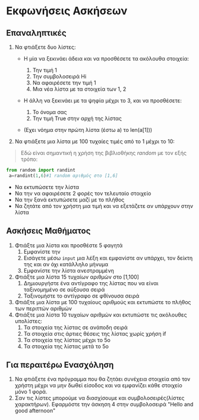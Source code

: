 # Εκφωνήσεις Ασκήσεων

## Επαναληπτικές

1. Να φτιάξετε δυο λίστες:
   * Η μία να ξεκινάει άδεια και να προσθέσετε τα ακόλουθα στοιχεία:
      1. Την τιμή 1
      2. Την συμβολοσειρά Hi
      3. Να αφαιρέσετε την τιμή 1
      4. Μια νέα λίστα με τα στοιχεία των 1, 2

   * Η άλλη να ξεκινάει με τα ψηφία μέχρι το 3, και να προσθέσετε:
        1. Το όνομα σας
        2. Την τιμή True στην αρχή της λίστας

   * (Εχει νόημα στην πρώτη λίστα (έστω a) το len(a[1]))
2. Να φτιάξετε μια λίστα με 100 τυχαίες τιμές από το 1 μέχρι το 10:

>Εδώ είναι σημαντική η χρήση της βιβλιοθήκης _random_ με τον εξής τρόπο:

```python
from random import randint
 a=randint(1,6)#1 random αριθμός στο [1,6] 
```

* Να εκτυπώσετε την λίστα
* Να την να αφαιρέσετε 2 φορές τον τελευταίο στοιχείο
* Να την ξανά εκτυπώσετε μαζί με το πλήθος
* Να ζητάτε από τον χρήστη μια τιμή και να εξετάζετε αν υπάρχουν στην λίστα

## Ασκήσεις Μαθήματος

1. Φτιάξτε μια λίστα και προσθέστε 5 φαγητά
   1. Εμφανίστε την
   2. Εισάγετε μέσω ```input``` μια λέξη και εμφανίστε αν υπάρχει, τον δείκτη της και αν όχι κατάλληλο μήνυμα
   3. Εμφανίστε την λίστα ανεστραμμένη
2. Φτιάξτε μια λίστα 15 τυχαίων αριθμών στο [1,100]
   1. Δημιουργήστε ένα αντίγραφο της λίστας που να είναι ταξινομημένο σε αύξουσα σειρά
   2. Ταξινομήστε το αντίγραφο σε φθίνουσα σειρά
3. Φτιάξτε μια λίστα με 100 τυχαίους αριθμούς και εκτυπώστε το πλήθος των περιττών αριθμών
4. Φτιάξτε μια λίστα 10 τυχαίων αριθμών και εκτυπώστε τις ακόλουθες υπολίστες:
   1. Τα στοιχεία της λίστας σε ανάποδη σειρά
   2. Τα στοιχεία στις άρτιες θέσεις της λίστας χωρίς χρήση if
   3. Τα στοιχεία της λίστας μέχρι το 5ο
   4. Τα στοιχεία της λίστας μετά το 5ο

## Για περαιτέρω Ενασχόληση

1. Να φτιάξετε ένα πρόγραμμα που θα ζητάει συνέχεια στοιχεία από τον χρήστη μέχρι να μην δωθεί είσοδος και να εμφανίζει κάθε στοιχείο μόνο 1 φορά.
2. Σαν τις λίστες μπορούμε να διασχίσουμε και συμβολοσειρές(λίστες χαρακτήρων). Εφαρμόστε την άσκηση 4 στην συμβολοσειρά "Hello and good afternoon"
